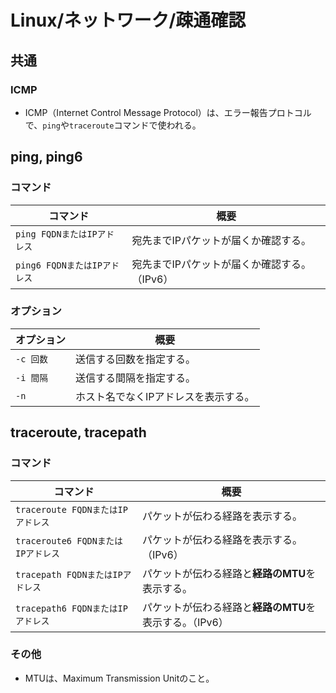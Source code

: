 # Linux/ネットワーク/疎通確認

## 共通

### ICMP

- ICMP（Internet Control Message Protocol）は、エラー報告プロトコルで、`ping`や`traceroute`コマンドで使われる。

## ping, ping6

### コマンド

| コマンド                     | 概要                                         |
| ---------------------------- | -------------------------------------------- |
| `ping FQDNまたはIPアドレス`  | 宛先までIPパケットが届くか確認する。         |
| `ping6 FQDNまたはIPアドレス` | 宛先までIPパケットが届くか確認する。（IPv6） |

### オプション

| オプション | 概要                                 |
| ---------- | ------------------------------------ |
| `-c 回数`  | 送信する回数を指定する。             |
| `-i 間隔`  | 送信する間隔を指定する。             |
| `-n`       | ホスト名でなくIPアドレスを表示する。 |

## traceroute, tracepath

### コマンド

| コマンド                           | 概要                                                    |
| ---------------------------------- | ------------------------------------------------------- |
| `traceroute FQDNまたはIPアドレス`  | パケットが伝わる経路を表示する。                        |
| `traceroute6 FQDNまたはIPアドレス` | パケットが伝わる経路を表示する。（IPv6）                |
| `tracepath FQDNまたはIPアドレス`   | パケットが伝わる経路と**経路のMTU**を表示する。         |
| `tracepath6 FQDNまたはIPアドレス`  | パケットが伝わる経路と**経路のMTU**を表示する。（IPv6） |

### その他

- MTUは、Maximum Transmission Unitのこと。
